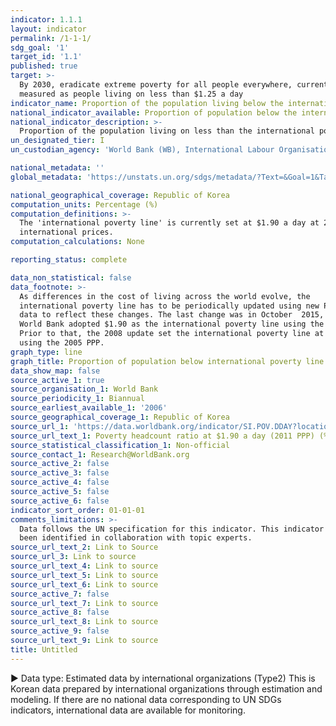 ```yaml
---
indicator: 1.1.1
layout: indicator
permalink: /1-1-1/
sdg_goal: '1'
target_id: '1.1'
published: true
target: >-
  By 2030, eradicate extreme poverty for all people everywhere, currently
  measured as people living on less than $1.25 a day
indicator_name: Proportion of the population living below the international poverty line by sex, age, employment status and geographical location (urban/rural)
national_indicator_available: Proportion of population below the international poverty line
national_indicator_description: >-
  Proportion of the population living on less than the international poverty line of $1.90 a day(at 2011 PPP)
un_designated_tier: I
un_custodian_agency: 'World Bank (WB), International Labour Organisation (ILO)'

national_metadata: ''
global_metadata: 'https://unstats.un.org/sdgs/metadata/?Text=&Goal=1&Target=1.1'

national_geographical_coverage: Republic of Korea
computation_units: Percentage (%)
computation_definitions: >-
  The 'international poverty line' is currently set at $1.90 a day at 2011
  international prices.
computation_calculations: None

reporting_status: complete

data_non_statistical: false
data_footnote: >-
  As differences in the cost of living across the world evolve, the
  international poverty line has to be periodically updated using new PPP price
  data to reflect these changes. The last change was in October  2015, when the
  World Bank adopted $1.90 as the international poverty line using the 2011 PPP.
  Prior to that, the 2008 update set the international poverty line at $1.25
  using the 2005 PPP.
graph_type: line
graph_title: Proportion of population below international poverty line
data_show_map: false
source_active_1: true
source_organisation_1: World Bank
source_periodicity_1: Biannual
source_earliest_available_1: '2006'
source_geographical_coverage_1: Republic of Korea
source_url_1: 'https://data.worldbank.org/indicator/SI.POV.DDAY?locations=KR'
source_url_text_1: Poverty headcount ratio at $1.90 a day (2011 PPP) (% of population)
source_statistical_classification_1: Non-official
source_contact_1: Research@WorldBank.org
source_active_2: false
source_active_3: false
source_active_4: false
source_active_5: false
source_active_6: false
indicator_sort_order: 01-01-01
comments_limitations: >-
  Data follows the UN specification for this indicator. This indicator has not
  been identified in collaboration with topic experts.
source_url_text_2: Link to Source
source_url_3: Link to source
source_url_text_4: Link to source
source_url_text_5: Link to source
source_url_text_6: Link to source
source_active_7: false
source_url_text_7: Link to source
source_active_8: false
source_url_text_8: Link to source
source_active_9: false
source_url_text_9: Link to source
title: Untitled
---
```

▶ Data type: Estimated data by international organizations (Type2) This is Korean data prepared by international organizations through estimation and modeling. If there are no national data corresponding to UN SDGs indicators, international data are available for monitoring.


